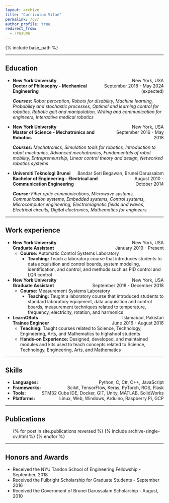 ```yaml
---
layout: archive
title: "Curriculum Vitae"
permalink: /cv/
author_profile: true
redirect_from:
  - /resume
---
```


{% include base_path %}

---
## Education

* <div style="display: flex; justify-content: space-between;">
    <div style="text-align: left; font-weight: bold;">New York University</div>
    <div style="text-align: right;">New York, USA</div>
  </div>

  <div style="display: flex; justify-content: space-between;">
    <div style="text-align: left; font-weight: bold;">Doctor of Philosophy - Mechanical Engineering</div>
    <div style="text-align: right;">September 2018 - May 2024 (expected)</div>
  </div>

  ***Courses:*** *Robot perception, Robots for disability, Machine learning, Probability and stochastic processes, Optimal and learning control for robotics, Robotic gait and manipulation, Writing and communication for engineers, Interactive medical robotics*

* <div style="display: flex; justify-content: space-between;">
    <div style="text-align: left; font-weight: bold;">New York University</div>
    <div style="text-align: right;">New York, USA</div>
  </div>

  <div style="display: flex; justify-content: space-between;">
    <div style="text-align: left; font-weight: bold;">Master of Science - Mechatronics and Robotics</div>
    <div style="text-align: right;">September 2016 - May 2018</div>
  </div>

  ***Courses:*** *Mechatronics, Simulation tools for robotics, Introduction to robot mechanics, Advanced mechatronics, Fundamentals of robot mobility, Entrepreneurship, Linear control theory and design, Networked robotics systems*

* <div style="display: flex; justify-content: space-between;">
    <div style="text-align: left; font-weight: bold;">Universiti Teknologi Brunei</div>
    <div style="text-align: right;">Bandar Seri Begawan, Brunei Darussalam</div>
  </div>

  <div style="display: flex; justify-content: space-between;">
    <div style="text-align: left; font-weight: bold;">Bachelor of Engineering - Electrical and Communication Engineering</div>
    <div style="text-align: right;">August 2010 - October 2014</div>
  </div>

  ***Course:*** *Fiber optic communications, Microwave systems, Communication systems, Embedded systems, Control systems, Microcomputer engineering, Electromagnetic fields and waves, Electrical circuits, Digital electronics, Mathematics for engineers*


---
## Work experience

<!-- * **New York University** | New York, USA   -->
* <div style="display: flex; justify-content: space-between;">
    <div style="text-align: left; font-weight: bold;">New York University</div>
    <div style="text-align: right;">New York, USA</div>
  </div>

  <div style="display: flex; justify-content: space-between;">
    <div style="text-align: left; font-weight: bold;">Graduate Assistant</div>
    <div style="text-align: right;">January 2019 - Present</div>
  </div>

  * **Course:** Automatic Control Systems Laboratory
    * **Teaching:** Teach a laboratory course that introduces students to data acquisition and control boards, system modeling, identification, and control, and methods such as PID control and LQR control

* <div style="display: flex; justify-content: space-between;">
    <div style="text-align: left; font-weight: bold;">New York University</div>
    <div style="text-align: right;">New York, USA</div>
  </div>

  <div style="display: flex; justify-content: space-between;">
    <div style="text-align: left; font-weight: bold;">Graduate Assistant</div>
    <div style="text-align: right;">September 2018 - December 2018</div>
  </div> 

  * **Course:** Measurement Systems Laboratory
    * **Teaching:** Taught a laboratory course that introduced students to standard laboratory equipment, data acquisition and control boards, measurement techniques related to temperature, frequency, electricity, rotation, and harmonics

* <div style="display: flex; justify-content: space-between;">
    <div style="text-align: left; font-weight: bold;">LearnOBots</div>
    <div style="text-align: right;">Islamabad, Pakistan</div>
  </div>

  <div style="display: flex; justify-content: space-between;">
    <div style="text-align: left; font-weight: bold;">Trainee Engineer</div>
    <div style="text-align: right;">June 2016 - August 2016</div>
  </div> 

  * **Teaching:** Taught courses related to Science, Technology, Engineering, Arts, and Mathematics to highshool students
  * **Hands-on Experience:** Designed, developed, and maintained modules and kits used to teach concepts related to Science, Technology, Engineering, Arts, and Mathematics


---
## Skills

* <div style="display: flex; justify-content: space-between;">
    <div style="text-align: left; font-weight: bold;">Languages:</div>
    <div style="text-align: right;">Python, C, C#, C++, JavaScript</div>
  </div>

* <div style="display: flex; justify-content: space-between;">
    <div style="text-align: left; font-weight: bold;">Frameworks:</div>
    <div style="text-align: right;">Scikit, TensorFlow, Keras, PyTorch, ROS, Flask</div>
  </div>

* <div style="display: flex; justify-content: space-between;">
    <div style="text-align: left; font-weight: bold;">Tools:</div>
    <div style="text-align: right;">STM32 Cube IDE, Docker, GIT, Unity, MATLAB, SolidWorks</div>
  </div>

* <div style="display: flex; justify-content: space-between;">
    <div style="text-align: left; font-weight: bold;">Platforms:</div>
    <div style="text-align: right;">Linux, Web, Windows, Arduino, Raspberry Pi, GCP</div>
  </div>


---
## Publications

  <ul>{% for post in site.publications reversed %}
    {% include archive-single-cv.html %}
  {% endfor %}</ul>
  
<!-- Talks
======
  <ul>{% for post in site.talks %}
    {% include archive-single-talk-cv.html %}
  {% endfor %}</ul> -->


<!-- ---
## Teaching

  <ul>{% for post in site.teaching reversed %}
    {% include archive-single-cv.html %}
  {% endfor %}</ul> -->


---
## Honors and Awards

* Received the NYU Tandon School of Engineering Fellowship - September, 2018
* Received the Fulbright Scholarship for Graduate Students - September 2016
* Received the Government of Brunei Darussalam Scholarship - August, 2010

<!-- Service and leadership
======
* Currently signed in to 43 different slack teams -->
